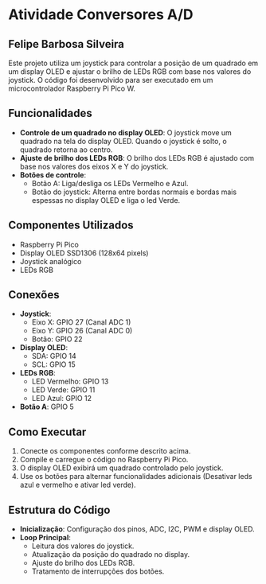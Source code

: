 # Atividade Conversores A/D
## Felipe Barbosa Silveira 

Este projeto utiliza um joystick para controlar a posição de um quadrado em um display OLED e ajustar o brilho de LEDs RGB com base nos valores do joystick. O código foi desenvolvido para ser executado em um microcontrolador Raspberry Pi Pico W.

## Funcionalidades

- **Controle de um quadrado no display OLED**: O joystick move um quadrado na tela do display OLED. Quando o joystick é solto, o quadrado retorna ao centro.
- **Ajuste de brilho dos LEDs RGB**: O brilho dos LEDs RGB é ajustado com base nos valores dos eixos X e Y do joystick.
- **Botões de controle**:
  - Botão A: Liga/desliga os LEDs Vermelho e Azul.
  - Botão do joystick: Alterna entre bordas normais e bordas mais espessas no display OLED e liga o led Verde.

## Componentes Utilizados

- Raspberry Pi Pico
- Display OLED SSD1306 (128x64 pixels)
- Joystick analógico
- LEDs RGB

## Conexões

- **Joystick**:
  - Eixo X: GPIO 27 (Canal ADC 1)
  - Eixo Y: GPIO 26 (Canal ADC 0)
  - Botão: GPIO 22
- **Display OLED**:
  - SDA: GPIO 14
  - SCL: GPIO 15
- **LEDs RGB**:
  - LED Vermelho: GPIO 13
  - LED Verde: GPIO 11
  - LED Azul: GPIO 12
- **Botão A**: GPIO 5

## Como Executar

1. Conecte os componentes conforme descrito acima.
2. Compile e carregue o código no Raspberry Pi Pico.
3. O display OLED exibirá um quadrado controlado pelo joystick.
4. Use os botões para alternar funcionalidades adicionais (Desativar leds azul e vermelho e ativar led verde).

## Estrutura do Código

- **Inicialização**: Configuração dos pinos, ADC, I2C, PWM e display OLED.
- **Loop Principal**:
  - Leitura dos valores do joystick.
  - Atualização da posição do quadrado no display.
  - Ajuste do brilho dos LEDs RGB.
  - Tratamento de interrupções dos botões.

